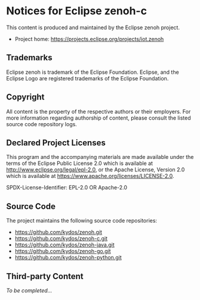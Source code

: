 # Notices for Eclipse zenoh-c

This content is produced and maintained by the Eclipse zenoh project.

 * Project home: https://projects.eclipse.org/projects/iot.zenoh

## Trademarks

Eclipse zenoh is trademark of the Eclipse Foundation. 
Eclipse, and the Eclipse Logo are registered trademarks of the Eclipse Foundation.

## Copyright

All content is the property of the respective authors or their employers.
For more information regarding authorship of content, please consult the
listed source code repository logs.

## Declared Project Licenses

This program and the accompanying materials are made available under the
terms of the Eclipse Public License 2.0 which is available at
http://www.eclipse.org/legal/epl-2.0, or the Apache License, Version 2.0
which is available at https://www.apache.org/licenses/LICENSE-2.0.

SPDX-License-Identifier: EPL-2.0 OR Apache-2.0

## Source Code

The project maintains the following source code repositories:

 * https://github.com/kydos/zenoh.git
 * https://github.com/kydos/zenoh-c.git
 * https://github.com/kydos/zenoh-java.git
 * https://github.com/kydos/zenoh-go.git
 * https://github.com/kydos/zenoh-python.git

## Third-party Content

 *To be completed...*

